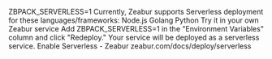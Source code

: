 ZBPACK_SERVERLESS=1
Currently, Zeabur supports Serverless deployment for these languages/frameworks: Node.js Golang Python Try it in your own Zeabur service Add ZBPACK_SERVERLESS=1 in the "Environment Variables" column and click "Redeploy." Your service will be deployed as a serverless service.
Enable Serverless - Zeabur
zeabur.com/docs/deploy/serverless